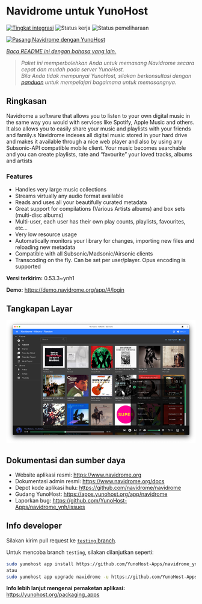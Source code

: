 <!--
N.B.: README ini dibuat secara otomatis oleh <https://github.com/YunoHost/apps/tree/master/tools/readme_generator>
Ini TIDAK boleh diedit dengan tangan.
-->

# Navidrome untuk YunoHost

[![Tingkat integrasi](https://dash.yunohost.org/integration/navidrome.svg)](https://ci-apps.yunohost.org/ci/apps/navidrome/) ![Status kerja](https://ci-apps.yunohost.org/ci/badges/navidrome.status.svg) ![Status pemeliharaan](https://ci-apps.yunohost.org/ci/badges/navidrome.maintain.svg)

[![Pasang Navidrome dengan YunoHost](https://install-app.yunohost.org/install-with-yunohost.svg)](https://install-app.yunohost.org/?app=navidrome)

*[Baca README ini dengan bahasa yang lain.](./ALL_README.md)*

> *Paket ini memperbolehkan Anda untuk memasang Navidrome secara cepat dan mudah pada server YunoHost.*  
> *Bila Anda tidak mempunyai YunoHost, silakan berkonsultasi dengan [panduan](https://yunohost.org/install) untuk mempelajari bagaimana untuk memasangnya.*

## Ringkasan

Navidrome a software that allows you to listen to your own digital music in the same way you would with services like Spotify, Apple Music and others. It also allows you to easily share your music and playlists with your friends and family.s
Navidrome indexes all digital music stored in your hard drive and makes it available through a nice web player and also by using any Subsonic-API compatible mobile client. Your music becomes searchable and you can create playlists, rate and “favourite” your loved tracks, albums and artists

### Features

- Handles very large music collections
- Streams virtually any audio format available
- Reads and uses all your beautifully curated metadata
- Great support for compilations (Various Artists albums) and box sets (multi-disc albums)
- Multi-user, each user has their own play counts, playlists, favourites, etc...
- Very low resource usage
- Automatically monitors your library for changes, importing new files and reloading new metadata
- Compatible with all Subsonic/Madsonic/Airsonic clients
- Transcoding on the fly. Can be set per user/player. Opus encoding is supported


**Versi terkirim:** 0.53.3~ynh1

**Demo:** <https://demo.navidrome.org/app/#/login>

## Tangkapan Layar

![Tangkapan Layar pada Navidrome](./doc/screenshots/ss-desktop-player.png)

## Dokumentasi dan sumber daya

- Website aplikasi resmi: <https://www.navidrome.org>
- Dokumentasi admin resmi: <https://www.navidrome.org/docs>
- Depot kode aplikasi hulu: <https://github.com/navidrome/navidrome>
- Gudang YunoHost: <https://apps.yunohost.org/app/navidrome>
- Laporkan bug: <https://github.com/YunoHost-Apps/navidrome_ynh/issues>

## Info developer

Silakan kirim pull request ke [`testing` branch](https://github.com/YunoHost-Apps/navidrome_ynh/tree/testing).

Untuk mencoba branch `testing`, silakan dilanjutkan seperti:

```bash
sudo yunohost app install https://github.com/YunoHost-Apps/navidrome_ynh/tree/testing --debug
atau
sudo yunohost app upgrade navidrome -u https://github.com/YunoHost-Apps/navidrome_ynh/tree/testing --debug
```

**Info lebih lanjut mengenai pemaketan aplikasi:** <https://yunohost.org/packaging_apps>
